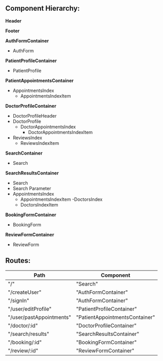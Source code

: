 ## Component Hierarchy:

**Header**

**Footer**

**AuthFormContainer**
- AuthForm

**PatientProfileContainer**
- PatientProfile

**PatientAppointmentsContainer**
- AppointmentsIndex
  + AppointmentsIndexItem

**DoctorProfileContainer**
- DoctorProfileHeader
- DoctorProfile
  - DoctorAppointmentsIndex
    + DoctorAppointmentsIndexItem
- ReviewsIndex
  + ReviewsIndexItem

**SearchContainer**
- Search

**SearchResultsContainer**
- Search
- Search Parameter
- AppointmentsIndex
  + AppointmentsIndexItem
-DoctorsIndex
  + DoctorsIndexItem

**BookingFormContainer**
- BookingForm

**ReviewFormContainer**
- ReviewForm

## Routes:

| Path                         | Component                        |
|------------------------------|----------------------------------|
| "/"                          | "Search"                         |
| "/createUser"                | "AuthFormContainer"              |
| "/signIn"                    | "AuthFormContainer"              |
| "/user/editProfile"          | "PatientProfileContainer"        |
| "/user/pastAppointments"     | "PatientAppointmentsContainer"   |
| "/doctor/:id"                | "DoctorProfileContainer"         |
| "/search/results"            | "SearchResultsContainer"         |
| "/booking/:id"               | "BookingFormContainer"           |
| "/review/:id"                | "ReviewFormContainer"            |
